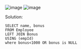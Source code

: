 ![image](https://github.com/user-attachments/assets/3e7d3019-9024-467f-a41a-e081d14723e3)
![image](https://github.com/user-attachments/assets/6459152b-c5e5-4c12-81ed-abd80763d94c)

Solution:
```
SELECT name, bonus
FROM Employee
LEFT JOIN Bonus
USING (empId)
where bonus<1000 OR bonus is NULL
```
